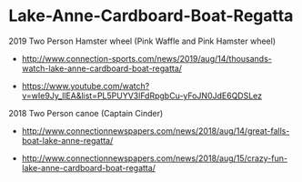 # Lake-Anne-Cardboard-Boat-Regatta

2019 Two Person Hamster wheel (Pink Waffle and Pink Hamster wheel)

* http://www.connection-sports.com/news/2019/aug/14/thousands-watch-lake-anne-cardboard-boat-regatta/

* https://www.youtube.com/watch?v=wIe9Jy_llEA&list=PL5PUYV3lFdRpgbCu-yFoJN0JdE6QDSLez

2018 Two Person canoe (Captain Cinder)

* http://www.connectionnewspapers.com/news/2018/aug/14/great-falls-boat-lake-anne-regatta/

* http://www.connectionnewspapers.com/news/2018/aug/15/crazy-fun-lake-anne-cardboard-boat-regatta/
